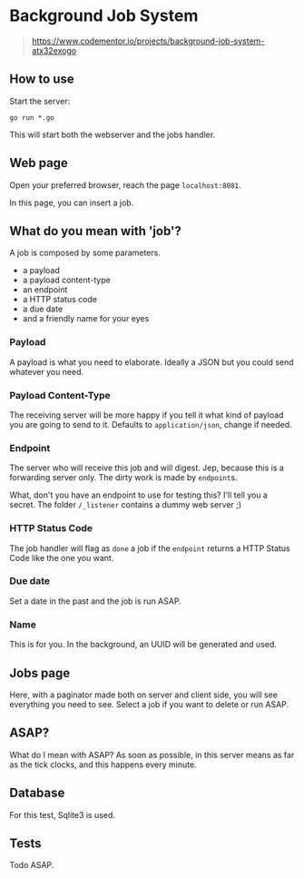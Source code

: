 Background Job System
=====================
> https://www.codementor.io/projects/background-job-system-atx32exogo

## How to use

Start the server:

```golang
go run *.go
```

This will start both the webserver and the jobs handler.

## Web page

Open your preferred browser, reach the page `localhost:8081`.

In this page, you can insert a job.

## What do you mean with 'job'?

A job is composed by some parameters.

- a payload
- a payload content-type
- an endpoint
- a HTTP status code
- a due date
- and a friendly name for your eyes

### Payload

A payload is what you need to elaborate. Ideally a JSON but you could send
whatever you need.

### Payload Content-Type

The receiving server will be more happy if you tell it what kind of payload
you are going to send to it. Defaults to `application/json`, change if needed.

### Endpoint

The server who will receive this job and will digest. Jep, because this is a
forwarding server only. The dirty work is made by `endpoint`s.

What, don't you have an endpoint to use for testing this?
I'll tell you a secret. The folder `/_listener` contains a dummy web server ;)

### HTTP Status Code

The job handler will flag as `done` a job if the `endpoint` returns a HTTP
Status Code like the one you want.

### Due date

Set a date in the past and the job is run ASAP.

### Name

This is for you. In the background, an UUID will be generated and used.

## Jobs page

Here, with a paginator made both on server and client side, you will see
everything you need to see. Select a job if you want to delete or run ASAP.

## ASAP?

What do I mean with ASAP? As soon as possible, in this server means as far as
the tick clocks, and this happens every minute.

## Database

For this test, Sqlite3 is used.

## Tests

Todo ASAP.

